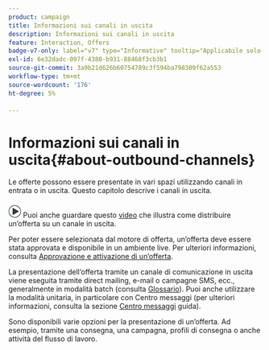 ```yaml
---
product: campaign
title: Informazioni sui canali in uscita
description: Informazioni sui canali in uscita
feature: Interaction, Offers
badge-v7-only: label="v7" type="Informative" tooltip="Applicabile solo a Campaign Classic v7"
exl-id: 6e32dadc-097f-4380-b931-88468f3cb3b1
source-git-commit: 3a9b21d626b60754789c3f594ba798309f62a553
workflow-type: tm+mt
source-wordcount: '176'
ht-degree: 5%

---
```


# Informazioni sui canali in uscita{#about-outbound-channels}



Le offerte possono essere presentate in vari spazi utilizzando canali in entrata o in uscita. Questo capitolo descrive i canali in uscita.

![](assets/do-not-localize/how-to-video.png) Puoi anche guardare questo [video](https://helpx.adobe.com/campaign/classic/how-to/deliver-an-offer-on-outbound-channel-in-acv6.html?playlist=/ccx/v1/collection/product/campaign/classic/segment/digital-marketers/explevel/intermediate/applaunch/get-started/collection.ccx.js&amp;ref=helpx.adobe.com) che illustra come distribuire un’offerta su un canale in uscita.

Per poter essere selezionata dal motore di offerta, un’offerta deve essere stata approvata e disponibile in un ambiente live. Per ulteriori informazioni, consulta [Approvazione e attivazione di un’offerta](../../interaction/using/approving-and-activating-an-offer.md).

La presentazione dell’offerta tramite un canale di comunicazione in uscita viene eseguita tramite direct mailing, e-mail o campagne SMS, ecc., generalmente in modalità batch (consulta [Glossario](../../interaction/using/i-glossary.md)). Puoi anche utilizzare la modalità unitaria, in particolare con Centro messaggi (per ulteriori informazioni, consulta la sezione [Centro messaggi](../../message-center/using/about-transactional-messaging.md) guida).

Sono disponibili varie opzioni per la presentazione di un’offerta. Ad esempio, tramite una consegna, una campagna, profili di consegna o anche attività del flusso di lavoro.
